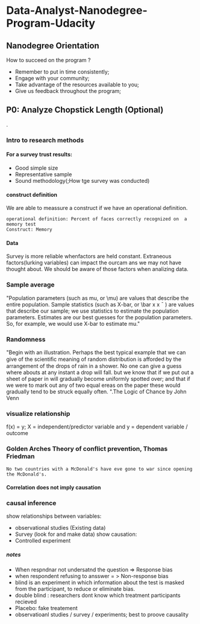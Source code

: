 # Data-Analyst-Nanodegree-Program-Udacity

## Nanodegree Orientation

How to succeed on the program ?
* Remember to put in time consistently;
* Engage with your community;
* Take advantage of the resources available to you;
* Give us feedback throughout the program;

## P0: Analyze Chopstick Length (Optional)
.
### Intro to research methods

#### For a survey trust results:
* Good simple size
* Representative sample
* Sound methodology(;How tge survey was conducted)
#### construct definition
We are able to meassure a construct if we have an operational definition.
```
operational definition: Percent of faces correctly recognized on  a memory test
Construct: Memory 
```
#### Data
Survey is more reliable whenfactors are held constant.
Extraneous factors(lurking variables) can impact the ourcam ans we may not have thought about. We should be aware of those factors when analizing data.
### Sample average
"Population parameters (such as mu, or \mu) are values that describe the entire population. Sample statistics (such as X-bar, or \bar x 
x
¯
 ) are values that describe our sample; we use statistics to estimate the population parameters. Estimates are our best guesses for the population parameters. So, for example, we would use X-bar to estimate mu."

### Randomness

"Begin with an illustration. Perhaps the best typical example that we can give of the scientiﬁc meaning of random distribution is afforded by the arrangement of the drops of rain in a shower. No one can give a guess where abouts at any instant a drop will fall. but we know that if we put out a sheet of paper in will gradually become uniformly spotted over; and that if we were to mark out any of two equal ereas on the paper these would gradually tend to be struck equally often.
".The Logic of Chance by John Venn

### visualize relationship
f(x) = y; X = independent/predictor variable and y = dependent variable / outcome

### Golden Arches Theory of conflict prevention, Thomas Friedman
```
No two countries with a McDonald's have eve gone to war since opening the McDonald's.
```
#### Correlation does not imply causation
### causal inference
show relationships between variables:
* observational studies (Existing data)
* Survey (look for and make data)
show causation:
* Controlled experiment
##### notes
* When respndnar not undersatnd the question => Response bias
* when respondent refusing to ansswer = > Non-response bias
* blind is an experiment in which information about the test is masked from the participant, to reduce or eliminate bias.
* double blind : researchers dont know which treatment participants recieved 
* Placebo: fake treatement
* observatioanl studies / survey / experiments; best to proove causality
